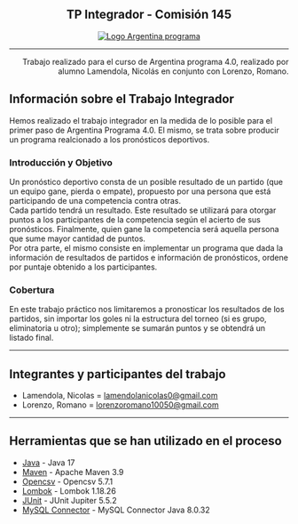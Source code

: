 <h2 align="center">TP Integrador - Comisión 145</h2>

<p align="center">
  <a href="" rel="noopener">
 <img src="Banner.png" alt="Logo Argentina programa"></a>
</p>

---

<p align="right"> Trabajo realizado para el curso de Argentina programa 4.0, realizado por alumno Lamendola, Nicolás en conjunto con Lorenzo, Romano.
    <br> 
</p>


## Información sobre el Trabajo Integrador

Hemos realizado el trabajo integrador en la medida de lo posible para el primer paso de Argentina Programa 4.0. El mismo, se trata sobre producir un programa realcionado a los pronósticos deportivos.

### Introducción y Objetivo

Un pronóstico deportivo consta de un posible resultado de un partido (que un equipo gane, pierda o empate), propuesto por una persona que está participando de una competencia contra otras.<br>
Cada partido tendrá un resultado. Este resultado se utilizará para otorgar puntos a los participantes de la competencia según el acierto de sus pronósticos. Finalmente, quien gane la competencia será aquella persona que sume mayor cantidad de puntos.<br>
Por otra parte, el mismo consiste en implementar un programa que dada la información de resultados de partidos e información de pronósticos, ordene por puntaje obtenido a los participantes.

### Cobertura

En este trabajo práctico nos limitaremos a pronosticar los resultados de los partidos, sin importar los goles ni la estructura del torneo (si es grupo, eliminatoria u otro); simplemente se sumarán puntos y se obtendrá un listado final.


---


## Integrantes y participantes del trabajo

- Lamendola, Nicolas = lamendolanicolas0@gmail.com
- Lorenzo, Romano = lorenzoromano10050@gmail.com


---


## Herramientas que se han utilizado en el proceso 

- [Java](https://www.java.com/) - Java 17
- [Maven](https://maven.apache.org/) - Apache Maven 3.9
- [Opencsv](https://opencsv.sourceforge.net/) - Opencsv 5.7.1
- [Lombok](https://projectlombok.org/) - Lombok 1.18.26
- [JUnit](https://junit.org/junit5/) - JUnit Jupiter 5.5.2
- [MySQL Connector](https://mvnrepository.com/artifact/mysql/mysql-connector-java) - MySQL Connector Java 8.0.32

